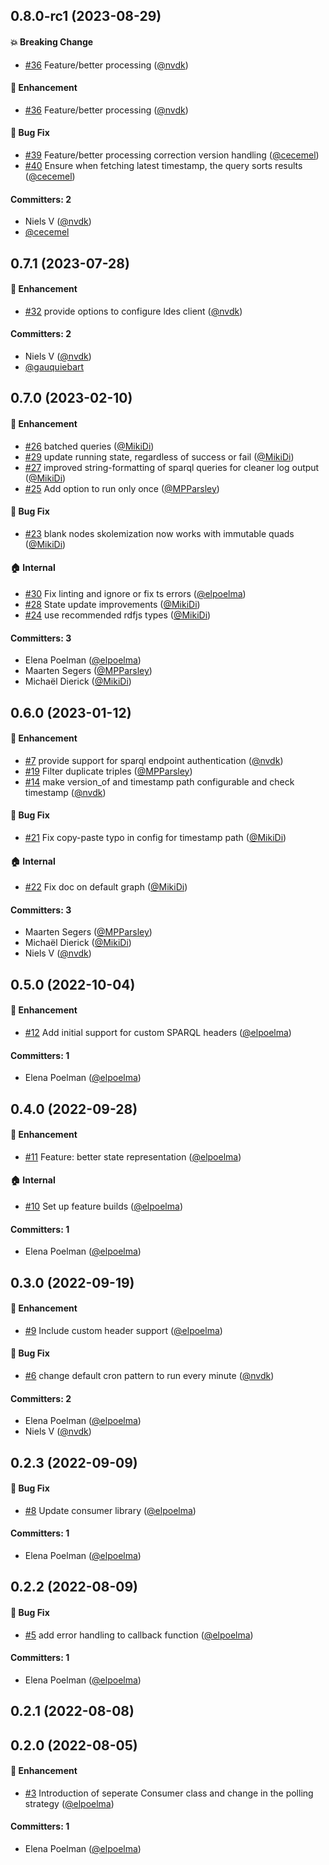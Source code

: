 









## 0.8.0-rc1 (2023-08-29)

#### :boom: Breaking Change
* [#36](https://github.com/redpencilio/ldes-consumer-service/pull/36) Feature/better processing ([@nvdk](https://github.com/nvdk))

#### :rocket: Enhancement
* [#36](https://github.com/redpencilio/ldes-consumer-service/pull/36) Feature/better processing ([@nvdk](https://github.com/nvdk))

#### :bug: Bug Fix
* [#39](https://github.com/redpencilio/ldes-consumer-service/pull/39) Feature/better processing correction version handling ([@cecemel](https://github.com/cecemel))
* [#40](https://github.com/redpencilio/ldes-consumer-service/pull/40) Ensure when fetching latest timestamp, the query sorts results ([@cecemel](https://github.com/cecemel))

#### Committers: 2
- Niels V ([@nvdk](https://github.com/nvdk))
- [@cecemel](https://github.com/cecemel)

## 0.7.1 (2023-07-28)

#### :rocket: Enhancement
* [#32](https://github.com/redpencilio/ldes-consumer-service/pull/32)  provide options to configure ldes client  ([@nvdk](https://github.com/nvdk))

#### Committers: 2
- Niels V ([@nvdk](https://github.com/nvdk))
- [@gauquiebart](https://github.com/gauquiebart)


## 0.7.0 (2023-02-10)

#### :rocket: Enhancement
* [#26](https://github.com/redpencilio/ldes-consumer-service/pull/26) batched queries ([@MikiDi](https://github.com/MikiDi))
* [#29](https://github.com/redpencilio/ldes-consumer-service/pull/29) update running state, regardless of success or fail ([@MikiDi](https://github.com/MikiDi))
* [#27](https://github.com/redpencilio/ldes-consumer-service/pull/27) improved string-formatting of sparql queries for cleaner log output ([@MikiDi](https://github.com/MikiDi))
* [#25](https://github.com/redpencilio/ldes-consumer-service/pull/25) Add option to run only once ([@MPParsley](https://github.com/MPParsley))

#### :bug: Bug Fix
* [#23](https://github.com/redpencilio/ldes-consumer-service/pull/23) blank nodes skolemization now works with immutable quads ([@MikiDi](https://github.com/MikiDi))

#### :house: Internal
* [#30](https://github.com/redpencilio/ldes-consumer-service/pull/30) Fix linting and ignore or fix ts errors ([@elpoelma](https://github.com/elpoelma))
* [#28](https://github.com/redpencilio/ldes-consumer-service/pull/28) State update improvements ([@MikiDi](https://github.com/MikiDi))
* [#24](https://github.com/redpencilio/ldes-consumer-service/pull/24) use recommended rdfjs types ([@MikiDi](https://github.com/MikiDi))

#### Committers: 3
- Elena Poelman ([@elpoelma](https://github.com/elpoelma))
- Maarten Segers ([@MPParsley](https://github.com/MPParsley))
- Michaël Dierick ([@MikiDi](https://github.com/MikiDi))

## 0.6.0 (2023-01-12)

#### :rocket: Enhancement
* [#7](https://github.com/redpencilio/ldes-consumer-service/pull/7) provide support for sparql endpoint authentication ([@nvdk](https://github.com/nvdk))
* [#19](https://github.com/redpencilio/ldes-consumer-service/pull/19) Filter duplicate triples ([@MPParsley](https://github.com/MPParsley))
* [#14](https://github.com/redpencilio/ldes-consumer-service/pull/14) make version_of and timestamp path configurable and check timestamp ([@nvdk](https://github.com/nvdk))

#### :bug: Bug Fix
* [#21](https://github.com/redpencilio/ldes-consumer-service/pull/21) Fix copy-paste typo in config for timestamp path ([@MikiDi](https://github.com/MikiDi))

#### :house: Internal
* [#22](https://github.com/redpencilio/ldes-consumer-service/pull/22) Fix doc on default graph ([@MikiDi](https://github.com/MikiDi))

#### Committers: 3
- Maarten Segers ([@MPParsley](https://github.com/MPParsley))
- Michaël Dierick ([@MikiDi](https://github.com/MikiDi))
- Niels V ([@nvdk](https://github.com/nvdk))

## 0.5.0 (2022-10-04)

#### :rocket: Enhancement
* [#12](https://github.com/redpencilio/ldes-consumer-service/pull/12) Add initial support for custom SPARQL headers ([@elpoelma](https://github.com/elpoelma))

#### Committers: 1
- Elena Poelman ([@elpoelma](https://github.com/elpoelma))

## 0.4.0 (2022-09-28)

#### :rocket: Enhancement
* [#11](https://github.com/redpencilio/ldes-consumer-service/pull/11) Feature: better state representation ([@elpoelma](https://github.com/elpoelma))

#### :house: Internal
* [#10](https://github.com/redpencilio/ldes-consumer-service/pull/10) Set up feature builds ([@elpoelma](https://github.com/elpoelma))

#### Committers: 1
- Elena Poelman ([@elpoelma](https://github.com/elpoelma))

## 0.3.0 (2022-09-19)

#### :rocket: Enhancement
* [#9](https://github.com/redpencilio/ldes-consumer-service/pull/9) Include custom header support ([@elpoelma](https://github.com/elpoelma))

#### :bug: Bug Fix
* [#6](https://github.com/redpencilio/ldes-consumer-service/pull/6) change default cron pattern to run every minute ([@nvdk](https://github.com/nvdk))

#### Committers: 2
- Elena Poelman ([@elpoelma](https://github.com/elpoelma))
- Niels V ([@nvdk](https://github.com/nvdk))

## 0.2.3 (2022-09-09)

#### :bug: Bug Fix
* [#8](https://github.com/redpencilio/ldes-consumer-service/pull/8) Update consumer library ([@elpoelma](https://github.com/elpoelma))

#### Committers: 1
- Elena Poelman ([@elpoelma](https://github.com/elpoelma))

## 0.2.2 (2022-08-09)

#### :bug: Bug Fix
* [#5](https://github.com/redpencilio/ldes-consumer-service/pull/5) add error handling to callback function ([@elpoelma](https://github.com/elpoelma))

#### Committers: 1
- Elena Poelman ([@elpoelma](https://github.com/elpoelma))

## 0.2.1 (2022-08-08)

## 0.2.0 (2022-08-05)

#### :rocket: Enhancement
* [#3](https://github.com/redpencilio/ldes-consumer-service/pull/3) Introduction of seperate Consumer class and change in the polling strategy ([@elpoelma](https://github.com/elpoelma))

#### Committers: 1
- Elena Poelman ([@elpoelma](https://github.com/elpoelma))

